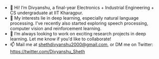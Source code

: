 - 👋 Hi! I’m Divyanshu, a final-year Electronics + Industrial Engineering + CS undergraduate at IIT Kharagpur.
- 👀 My interests lie in deep learning, especially natural language processing. I've recently also started exploring speech processing, computer vision and reinforcement learning.
- 🤝 I’m always looking to work on exciting research projects in deep learning. Let me know if you'd like to collaborate!
- 📫 Mail me at shethdivyanshu2000@gmail.com, or DM me on Twitter: https://twitter.com/Divyanshu_Sheth

<!---
DivyanshuSheth/DivyanshuSheth is a ✨ special ✨ repository because its `README.md` (this file) appears on your GitHub profile.
You can click the Preview link to take a look at your changes.
--->
